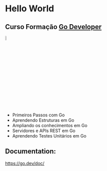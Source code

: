 # Hello World <!--img alt="Go" width=12% src="https://cdn.jsdelivr.net/gh/devicons/devicon/icons/go/go-original-wordmark.svg"/-->

## Curso Formação <a href="https://go.dev/">Go Developer</a>

<img alt="Gopher" width=6% src="https://cdn.jsdelivr.net/gh/devicons/devicon/icons/go/go-original.svg"/>

- Primeiros Passos com Go
- Aprendendo Estruturas em Go
- Ampliando os conhecimentos em Go
- Servidores e APIs REST em Go
- Aprendendo Testes Unitários em Go

## Documentation:

https://go.dev/doc/